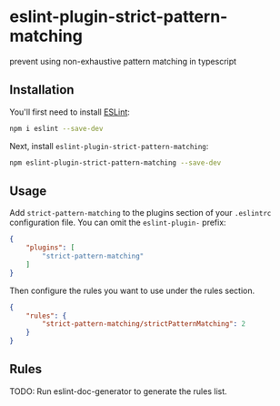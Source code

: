 # eslint-plugin-strict-pattern-matching

prevent using non-exhaustive pattern matching in typescript

## Installation

You'll first need to install [ESLint](https://eslint.org/):

```sh
npm i eslint --save-dev
```

Next, install `eslint-plugin-strict-pattern-matching`:

```sh
npm eslint-plugin-strict-pattern-matching --save-dev
```

## Usage

Add `strict-pattern-matching` to the plugins section of your `.eslintrc` configuration file. You can omit the `eslint-plugin-` prefix:

```json
{
    "plugins": [
        "strict-pattern-matching"
    ]
}
```


Then configure the rules you want to use under the rules section.

```json
{
    "rules": {
        "strict-pattern-matching/strictPatternMatching": 2
    }
}
```

## Rules

<!-- begin auto-generated rules list -->
TODO: Run eslint-doc-generator to generate the rules list.
<!-- end auto-generated rules list -->


